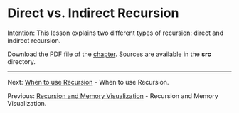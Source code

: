 # Direct vs. Indirect Recursion

Intention: This lesson explains two different types of recursion: direct and indirect recursion.

Download the PDF file of the [chapter](chapter_3.pdf). Sources are available in the <b>src</b> directory. 

<hr>

Next: [When to use Recursion](chapter_4.md "When to use Recursion") - When to use Recursion.

Previous: [Recursion and Memory Visualization](chapter_2.md "Recursion and Memory Visualization") - 
Recursion and Memory Visualization.